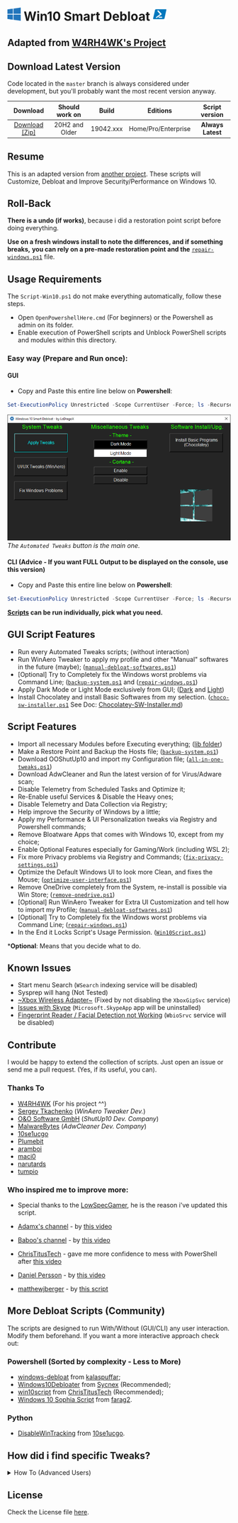 <h1>
    <img width=30px src="./lib/images/Windows-10-logo.png"> Win10 Smart Debloat 
    <img width=30px src="./lib/images/PowerShell-icon.png">
</h1>

## Adapted from [W4RH4WK's Project](https://github.com/W4RH4WK/Debloat-Windows-10)

## Download Latest Version

Code located in the `master` branch is always considered under development,
but you'll probably want the most recent version anyway.

|    Download    | Should work on |   Build   |      Editions     | Script version |
|:--------------:|:--------------:|:---------:|:-----------------:|:--------------:|
| [Download [Zip]](https://github.com/LeDragoX/Win10SmartDebloat/archive/master.zip) | 20H2 and Older | 19042.xxx |Home/Pro/Enterprise| **Always Latest** |

## Resume

This is an adapted version from [another project](https://github.com/W4RH4WK/Debloat-Windows-10). 
These scripts will Customize, Debloat and Improve Security/Performance on Windows 10.

## Roll-Back

**There is a undo (if works)**, because i did a restoration point script before
doing everything.

**Use on a fresh windows install to note the differences, and if something breaks,**
**you can rely on a pre-made restoration point and the** [`repair-windows.ps1`](./scripts/repair-windows.ps1) file.

## Usage Requirements

The `Script-Win10.ps1` do not make everything automatically, follow these steps.

- Open `OpenPowershellHere.cmd` (For beginners) or the Powershell as admin on its folder.
- Enable execution of PowerShell scripts and Unblock PowerShell scripts and modules within this directory.

### Easy way (Prepare and Run once):

#### GUI

- Copy and Paste this entire line below on **Powershell**:
```Powershell
Set-ExecutionPolicy Unrestricted -Scope CurrentUser -Force; ls -Recurse *.ps*1 | Unblock-File; .\"Win10ScriptGUI.ps1"
```
![Script GUI](./lib/images/Script-GUI.png)
*The `Automated Tweaks` button is the main one.*

#### CLI (Advice - If you want FULL Output to be displayed on the console, use this version)

- Copy and Paste this entire line below on **Powershell**:
```Powershell
Set-ExecutionPolicy Unrestricted -Scope CurrentUser -Force; ls -Recurse *.ps*1 | Unblock-File; .\"Win10Script.ps1"
```

**[Scripts](/scripts) can be run individually, pick what you need.**

## GUI Script Features

- Run every Automated Tweaks scripts; (without interaction)
- Run WinAero Tweaker to apply my profile and other "Manual" softwares in the future (maybe); ([`manual-debloat-softwares.ps1`](./scripts/manual-debloat-softwares.ps1))
- [Optional] Try to Completely fix the Windows worst problems via Command Line; ([`backup-system.ps1`](./scripts/backup-system.ps1) and ([`repair-windows.ps1`](./scripts/repair-windows.ps1))
- Apply Dark Mode or Light Mode exclusively from GUI; ([Dark](./utils/dark-theme.reg) and [Light](./utils/light-theme.reg))
- Install Chocolatey and install Basic Softwares from my selection. ([`choco-sw-installer.ps1`](./scripts/choco-sw-installer.ps1) See Doc: [Chocolatey-SW-Installer.md](./lib/docs/Chocolatey-SW-Installer.md))

## Script Features

- Import all necessary Modules before Executing everything; ([lib folder](lib/))
- Make a Restore Point and Backup the Hosts file; ([`backup-system.ps1`](./scripts/backup-system.ps1))
- Download OOShutUp10 and import my Configuration file; ([`all-in-one-tweaks.ps1`](./scripts/all-in-one-tweaks.ps1))
- Download AdwCleaner and Run the latest version of for Virus/Adware scan;
- Disable Telemetry from Scheduled Tasks and Optimize it;
- Re-Enable useful Services & Disable the Heavy ones;
- Disable Telemetry and Data Collection via Registry;
- Help improve the Security of Windows by a little;
- Apply my Performance & UI Personalization tweaks via Registry and Powershell commands;
- Remove Bloatware Apps that comes with Windows 10, except from my choice;
- Enable Optional Features especially for Gaming/Work (including WSL 2);
- Fix more Privacy problems via Registry and Commands; ([`fix-privacy-settings.ps1`](./scripts/fix-privacy-settings.ps1))
- Optimize the Default Windows UI to look more Clean, and fixes the Mouse; ([`optimize-user-interface.ps1`](./scripts/optimize-user-interface.ps1))
- Remove OneDrive completely from the System, re-install is possible via Win Store; ([`remove-onedrive.ps1`](./scripts/remove-onedrive.ps1))
- [Optional] Run WinAero Tweaker for Extra UI Customization and tell how to import my Profile; ([`manual-debloat-softwares.ps1`](./scripts/manual-debloat-softwares.ps1))
- [Optional] Try to Completely fix the Windows worst problems via Command Line; ([`repair-windows.ps1`](./scripts/repair-windows.ps1))
- In the End it Locks Script's Usage Permission. ([`Win10Script.ps1`](./Win10Script.ps1))

***Optional**: Means that you decide what to do.

## Known Issues 

- Start menu Search (`WSearch` indexing service will be disabled)
- Sysprep will hang (Not Tested)
- [~Xbox Wireless Adapter~](https://github.com/W4RH4WK/Debloat-Windows-10/issues/78) (Fixed by not disabling the `XboxGipSvc` service)
- [Issues with Skype](https://github.com/W4RH4WK/Debloat-Windows-10/issues/79) (`Microsoft.SkypeApp` app will be uninstalled)
- [Fingerprint Reader / Facial Detection not Working](https://github.com/W4RH4WK/Debloat-Windows-10/issues/189) (`WbioSrvc` service will be disabled)

## Contribute

I would be happy to extend the collection of scripts. 
Just open an issue or send me a pull request. (Yes, if its useful, you can).

### Thanks To

- [W4RH4WK](https://github.com/W4RH4WK) (For his project ^^)
- [Sergey Tkachenko](https://winaero.com/) (*WinAero Tweaker Dev.*)
- [O&O Software GmbH](https://www.oo-software.com/en/company) (*ShutUp10 Dev. Company*)
- [MalwareBytes](https://br.malwarebytes.com/company/) (*AdwCleaner Dev. Company*)
- [10se1ucgo](https://github.com/10se1ucgo)
- [Plumebit](https://github.com/Plumebit)
- [aramboi](https://github.com/aramboi)
- [maci0](https://github.com/maci0)
- [narutards](https://github.com/narutards)
- [tumpio](https://github.com/tumpio)

### Who inspired me to improve more:

- Special thanks to the [LowSpecGamer](https://youtu.be/IU5F01oOzQQ?t=324), he is the reason i've updated this script.

- [Adamx's channel](https://www.youtube.com/channel/UCjidjWX76LR1g5yx18NSrLA) - by [this video](https://youtu.be/hQSkPmZRCjc) 
- [Baboo's channel](https://www.youtube.com/user/baboo) - by [this video](https://youtu.be/qWESrvP_uU8)
- [ChrisTitusTech](https://www.youtube.com/channel/UCg6gPGh8HU2U01vaFCAsvmQ) - gave me more confidence to mess with PowerShell after [this video](https://youtu.be/ER27pGt5wH0)
- [Daniel Persson](https://www.youtube.com/channel/UCnG-TN23lswO6QbvWhMtxpA) - by [this video](https://youtu.be/EfrT_Bvgles)
- [matthewjberger](https://gist.github.com/matthewjberger) - by [this script](https://gist.github.com/matthewjberger/2f4295887d6cb5738fa34e597f457b7f)

## More Debloat Scripts (Community)

The scripts are designed to run With/Without (GUI/CLI) any user interaction. Modify them
beforehand. If you want a more interactive approach check out:

### Powershell (Sorted by complexity - Less to More)
- [windows-debloat](https://github.com/kalaspuffar/windows-debloat) from [kalaspuffar](https://github.com/kalaspuffar);
- [Windows10Debloater](https://github.com/Sycnex/Windows10Debloater) from [Sycnex](https://github.com/Sycnex) (Recommended);
- [win10script](https://github.com/ChrisTitusTech/win10script) from [ChrisTitusTech](https://github.com/ChrisTitusTech) (Recommended);
- [Windows 10 Sophia Script](https://github.com/farag2/Windows-10-Sophia-Script) from [farag2](https://github.com/farag2).

### Python
- [DisableWinTracking](https://github.com/10se1ucgo/DisableWinTracking) from [10se1ucgo](https://github.com/10se1ucgo).

## How did i find specific Tweaks?
<details>
    <summary>How To (Advanced Users)</summary>

By using [SysInternal Suite](https://docs.microsoft.com/pt-br/sysinternals/downloads/sysinternals-suite) `Procmon(64).exe`
i could track the `SystemSettings.exe` by filtering it per Process Name, then `Clearing the list (Ctrl + X)`
(But make sure it is `Capturing the Events (Ctrl + E)`) and finally, applying an option of the Windows Configurations
and searching the Registry Key inside `Procmon(64).exe`.

![Grab the current tweak on registry with Procmon64.exe](./lib/images/Grab-the-current-tweak-on-registry-with-Procmon64.png)

After finding the right register Key, you just need to Right-Click and select `Jump To... (Ctrl + J)` to get on its directory.

![Showing on regedit](./lib/images/Showing-on-regedit.png)

</details>

## License

Check the License file [here](LICENSE).